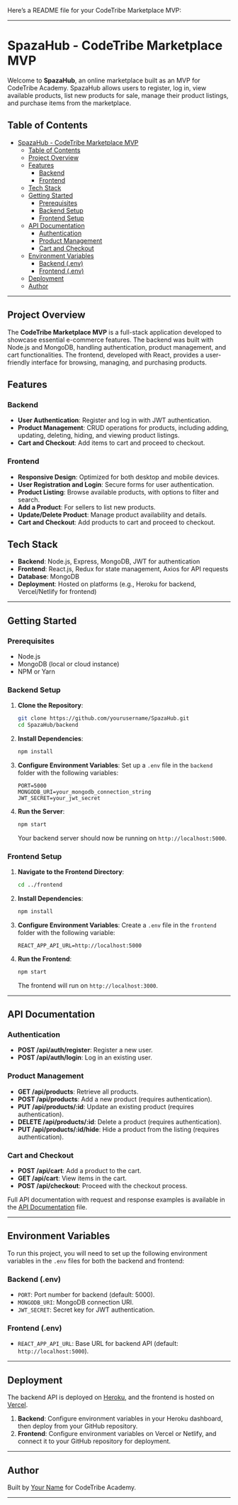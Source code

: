 Here’s a README file for your CodeTribe Marketplace MVP:

---

# SpazaHub - CodeTribe Marketplace MVP

Welcome to **SpazaHub**, an online marketplace built as an MVP for CodeTribe Academy. SpazaHub allows users to register, log in, view available products, list new products for sale, manage their product listings, and purchase items from the marketplace. 

## Table of Contents
- [SpazaHub - CodeTribe Marketplace MVP](#spazahub---codetribe-marketplace-mvp)
  - [Table of Contents](#table-of-contents)
  - [Project Overview](#project-overview)
  - [Features](#features)
    - [Backend](#backend)
    - [Frontend](#frontend)
  - [Tech Stack](#tech-stack)
  - [Getting Started](#getting-started)
    - [Prerequisites](#prerequisites)
    - [Backend Setup](#backend-setup)
    - [Frontend Setup](#frontend-setup)
  - [API Documentation](#api-documentation)
    - [Authentication](#authentication)
    - [Product Management](#product-management)
    - [Cart and Checkout](#cart-and-checkout)
  - [Environment Variables](#environment-variables)
    - [Backend (.env)](#backend-env)
    - [Frontend (.env)](#frontend-env)
  - [Deployment](#deployment)
  - [Author](#author)

---

## Project Overview

The **CodeTribe Marketplace MVP** is a full-stack application developed to showcase essential e-commerce features. The backend was built with Node.js and MongoDB, handling authentication, product management, and cart functionalities. The frontend, developed with React, provides a user-friendly interface for browsing, managing, and purchasing products.

## Features

### Backend
- **User Authentication**: Register and log in with JWT authentication.
- **Product Management**: CRUD operations for products, including adding, updating, deleting, hiding, and viewing product listings.
- **Cart and Checkout**: Add items to cart and proceed to checkout.

### Frontend
- **Responsive Design**: Optimized for both desktop and mobile devices.
- **User Registration and Login**: Secure forms for user authentication.
- **Product Listing**: Browse available products, with options to filter and search.
- **Add a Product**: For sellers to list new products.
- **Update/Delete Product**: Manage product availability and details.
- **Cart and Checkout**: Add products to cart and proceed to checkout.

## Tech Stack

- **Backend**: Node.js, Express, MongoDB, JWT for authentication
- **Frontend**: React.js, Redux for state management, Axios for API requests
- **Database**: MongoDB
- **Deployment**: Hosted on platforms (e.g., Heroku for backend, Vercel/Netlify for frontend)

---

## Getting Started

### Prerequisites
- Node.js
- MongoDB (local or cloud instance)
- NPM or Yarn

### Backend Setup

1. **Clone the Repository**: 
   ```bash
   git clone https://github.com/yourusername/SpazaHub.git
   cd SpazaHub/backend
   ```

2. **Install Dependencies**: 
   ```bash
   npm install
   ```

3. **Configure Environment Variables**:
   Set up a `.env` file in the `backend` folder with the following variables:
   ```env
   PORT=5000
   MONGODB_URI=your_mongodb_connection_string
   JWT_SECRET=your_jwt_secret
   ```

4. **Run the Server**:
   ```bash
   npm start
   ```
   Your backend server should now be running on `http://localhost:5000`.

### Frontend Setup

1. **Navigate to the Frontend Directory**:
   ```bash
   cd ../frontend
   ```

2. **Install Dependencies**:
   ```bash
   npm install
   ```

3. **Configure Environment Variables**:
   Create a `.env` file in the `frontend` folder with the following variable:
   ```env
   REACT_APP_API_URL=http://localhost:5000
   ```

4. **Run the Frontend**:
   ```bash
   npm start
   ```
   The frontend will run on `http://localhost:3000`.

---

## API Documentation

### Authentication
- **POST /api/auth/register**: Register a new user.
- **POST /api/auth/login**: Log in an existing user.

### Product Management
- **GET /api/products**: Retrieve all products.
- **POST /api/products**: Add a new product (requires authentication).
- **PUT /api/products/:id**: Update an existing product (requires authentication).
- **DELETE /api/products/:id**: Delete a product (requires authentication).
- **PUT /api/products/:id/hide**: Hide a product from the listing (requires authentication).

### Cart and Checkout
- **POST /api/cart**: Add a product to the cart.
- **GET /api/cart**: View items in the cart.
- **POST /api/checkout**: Proceed with the checkout process.

Full API documentation with request and response examples is available in the [API Documentation](./API_DOCUMENTATION.md) file.

---

## Environment Variables

To run this project, you will need to set up the following environment variables in the `.env` files for both the backend and frontend:

### Backend (.env)
- `PORT`: Port number for backend (default: 5000).
- `MONGODB_URI`: MongoDB connection URI.
- `JWT_SECRET`: Secret key for JWT authentication.

### Frontend (.env)
- `REACT_APP_API_URL`: Base URL for backend API (default: `http://localhost:5000`).

---

## Deployment

The backend API is deployed on [Heroku](https://spazahub-backend.herokuapp.com), and the frontend is hosted on [Vercel](https://spazahub-frontend.vercel.app).

1. **Backend**: Configure environment variables in your Heroku dashboard, then deploy from your GitHub repository.
2. **Frontend**: Configure environment variables on Vercel or Netlify, and connect it to your GitHub repository for deployment.

---

## Author

Built by [Your Name](https://github.com/yourusername) for CodeTribe Academy.

---